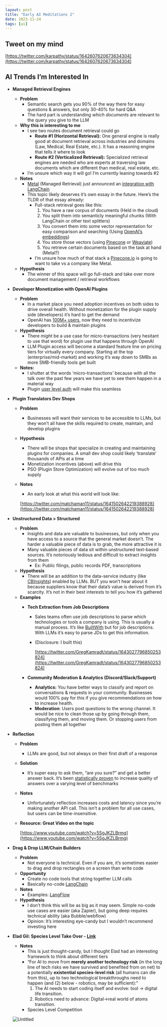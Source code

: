 ```yaml
---
layout: post
title: "Early AI Meditations 2"
date: 2023-11-24
tags: [ai]
---
```


## Tweet on my mind

[https://twitter.com/karpathy/status/1642607620673634304](https://twitter.com/karpathy/status/1642607620673634304)

## AI Trends I’m Interested In

- **Managed Retrieval Engines**
    - **Problem**
        - Semantic search gets you 90% of the way there for easy questions & answers, but only 30-40% for hard Q&A
        - The hard part is understanding *which documents* are relevant to the query you give to the LLM
    - **Why this is interesting to me**
        - I see two routes document retrieval could go
            - **Route #1 (Horizontal Retrieval):** One general engine is really good at document retrieval across industries and domains (Law, Medical, Real Estate, etc.). It has a reasoning engine that tells it where to look
            - **Route #2 (Verticalized Retrieval):** Specialized retrieval engines are needed who are experts at traversing law documents which are different than medical, real estate, etc.
        - I’m unsure which way it will go! I’m currently leaning towards #2
    - **Notes**
        - [Metal](https://getmetal.io/) (Managed Retrieval) just announced an [integration with LangChain](https://twitter.com/AI_Sensei_/status/1643632143845736448)
        - This topic likely deserves it’s own essay in the future. Here’s the TLDR of that essay already:
            - Full-stack retrieval goes like this:
                1. You have a raw corpus of documents (Held in the cloud)
                2. You split them into semanticly meaningful chunks (With LangChain or other text splitters)
                3. You convert them into some vector representation for easy comparison and searching (Using [OpenAI’s embeddings](https://platform.openai.com/docs/guides/embeddings)) 
                4. You store those vectors (using [Pinecone](https://www.pinecone.io/) or [Weaviate](https://weaviate.io/))
                5. You retrieve certain documents based on the task at hand (Metal?)
            - I’m unsure how much of that stack a [Pinecone.io](http://Pinecone.io) is going to want to take vs a company like Metal.
    - **Hypothesis**
        - The winner of this space will go full-stack and take over more document management / retrieval workflows
- **Developer Monetization with OpenAI Plugins**
    - **Problem**
        - In a market place you need adoption incentives on both sides to drive overall health. Without monetization for the plugin supply side (developers) it’s hard to get the demand
        - OpenAI has [100M+ users](https://www.reuters.com/technology/chatgpt-sets-record-fastest-growing-user-base-analyst-note-2023-02-01/), now they need to incentivize developers to build & maintain plugins
    - **Hypothesis**
        - There *might* be a use case for micro-transactions (very hesitant to use that word) for plugin use that happens through OpenAI
        - LLM Plugin access will become a standard feature line on pricing tiers for virtually every company. Starting at the top (enterprise/mid-market) and working it’s way down to SMBs as more SMB-friendly tools get built
    - **Notes:**
        - I shutter at the words ‘micro-transactions’ because with all the talk over the past few years we have yet to see them happen in a material way
        - Plugin [user level auth](https://platform.openai.com/docs/plugins/authentication) will make this seamless
- **Plugin Translators Dev Shops**
    - **Problem**
        - Businesses will want their services to be accessible to LLMs, but they won’t all have the skills required to create, maintain, and develop plugins
    - **Hypothesis**
        - There will be shops that specialize in creating and maintaining plugins for companies. A small dev shop could likely ‘translate’ thousands of APIs at a time
        - Monetization incentives (above) will drive this
        - PSO (Plugin Store Optimization) will evolve out of too much supply
    - **Notes**
        - An early look at what this world will look like:
        
        [https://twitter.com/matchaman11/status/1641502642219388928](https://twitter.com/matchaman11/status/1641502642219388928)
        
- **Unstructured Data > Structured**
    - **Problem**
        - Insights and data are valuable to businesses, but only when you have access to a source that the general market doesn’t. The harder a valuable piece of data is to grab, the more attractive it is
        - Many valuable pieces of data sit within unstructured text-based sources. It’s notoriously tedious and difficult to extract insights from them
            - Ex: Public filings, public records PDF, transcriptions
    - **Hypothesis**
        - There will be an addition to the data-service industry (like [CBInsights](https://www.cbinsights.com/)) enabled by LLMs. BUT you won’t hear about it because suppliers know that their data’s value is derived from it’s scarcity. It’s not in their best interests to tell you how it’s gathered
    - **Examples**
        - **Tech Extraction from Job Descriptions**
            - Sales teams often use job descriptions to parse which technologies or tools a company is using. This is usually a manual process. It’s like [BuiltWith](https://builtwith.com/) but for job descriptions. With LLMs it’s easy to parse JDs to get this information.
            - (Disclosure: I built this)
                
                [https://twitter.com/GregKamradt/status/1643027796850253824](https://twitter.com/GregKamradt/status/1643027796850253824)
                
        - **Community Moderation & Analytics (Discord/Slack/Support)**
            - **Analytics:** You have better ways to classify and report on conversations & requests in your community. Businesses would 100% pay for this if you give recommendations on how to increase health.
            - **Moderation**: Users post questions to the wrong channel. It would be nice to clean those up by going through them, classifying them, and moving them. Or stopping users from posting them all together
- **Reflection**
    - **Problem**
        - LLMs are good, but not always on their first draft of a response
    - **Solution**
        - It’s super easy to ask them, “are you sure?” and get a better answer back. It’s been [statistically proven](https://arxiv.org/abs/2107.03374) to increase quality of answers over a varying level of benchmarks
    - **Notes**
        - Unfortunately reflection increases costs and latency since you’re making another API call. This isn’t a problem for all use cases, but users can be time-insensitive.
    - **Resource: Great Video on the topic**
        
        [https://www.youtube.com/watch?v=5SgJKZLBrmg](https://www.youtube.com/watch?v=5SgJKZLBrmg)
        
- **Drag & Drop LLM/Chain Builders**
    - **Problem**
        - Not everyone is technical. Even if you are, it’s sometimes easier to drag and drop rectangles on a screen than write code
    - **Opportunity**
        - Create no code tools that string together LLM calls
        - Basically no-code [LangChain](https://langchain.readthedocs.io/)
    - **Notes**
        - Examples: [LangFlow](https://github.com/logspace-ai/langflow)
    - **Hypothesis**
        - I don’t think this will be as big as it may seem. Simple no-code use cases are easier (aka Zapier), but going deep requires technical ability (aka Bubble/webflow)
        - Opinion: It’s interesting eye-candy but I wouldn’t recommend investing here
- **Elad Gil: Species Level Take Over - [Link](https://blog.eladgil.com/p/ai-safety-technology-vs-species-threats)**
    - **Notes**
        - This is just thought-candy, but I thought Elad had an interesting framework to think about different tiers
        - “For AI to move from **merely another technology risk** (in the long line of tech risks we have survived and benefited from on net) to a potentially **existential species-level risk** (all humans can die from this), up to two technological breakthroughs need to happen (and (2) below - robotics, may be sufficient):”
            1. The AI needs to start coding itself and evolve: tool → digital life transition.
            2. Robotics need to advance: Digital→real world of atoms transition.
        - Species Level Competition
    
    ![Untitled](Early%20AI%20Meditations%202%2014f602f116e94c2488507a25296ecd62/Untitled.png)